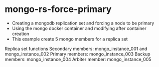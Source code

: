 # mongo-rs-force-primary
- Creating a mongodb replication set and forcing a node to be primary
- Using the mongo docker container and modifying after container creation
- This example create 5 mongo members for a replica set

Replica set functions
Secondary members: mongo_instance_001 and mongo_instance_002
Primary members: mongo_instance_003
Backup members: mongo_instance_004
Arbiter member: mongo_instance_005
